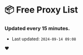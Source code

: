 # :package: Free Proxy List
### Updated every 15 minutes.

- Last updated: `2024-09-14 09:08`

:heart:
